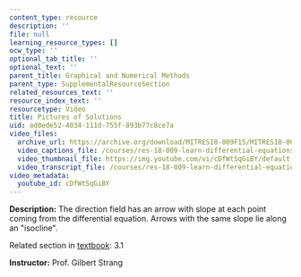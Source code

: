 ```yaml
---
content_type: resource
description: ''
file: null
learning_resource_types: []
ocw_type: ''
optional_tab_title: ''
optional_text: ''
parent_title: Graphical and Numerical Methods
parent_type: SupplementalResourceSection
related_resources_text: ''
resource_index_text: ''
resourcetype: Video
title: Pictures of Solutions
uid: ad0ede52-4034-111d-755f-893b77c8ce7a
video_files:
  archive_url: https://archive.org/download/MITRES18-009F15/MITRES18-009F15_3_1_PicturesOfTheSolution_300k.mp4
  video_captions_file: /courses/res-18-009-learn-differential-equations-up-close-with-gilbert-strang-and-cleve-moler-fall-2015/9f30727715fb5a5387d781957d69cdf0_cDfWtSqGiBY.vtt
  video_thumbnail_file: https://img.youtube.com/vi/cDfWtSqGiBY/default.jpg
  video_transcript_file: /courses/res-18-009-learn-differential-equations-up-close-with-gilbert-strang-and-cleve-moler-fall-2015/6a581b38e9a2a2a5702de02164b4bb1b_cDfWtSqGiBY.pdf
video_metadata:
  youtube_id: cDfWtSqGiBY
---
```


**Description:** The direction field has an arrow with slope at each point coming from the differential equation. Arrows with the same slope lie along an "isocline".

Related section in [textbook](http://www-math.mit.edu/~gs/dela/): 3.1

**Instructor:** Prof. Gilbert Strang
